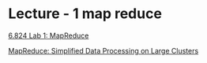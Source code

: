 # Lecture - 1 map reduce

[6.824 Lab 1: MapReduce](http://nil.lcs.mit.edu/6.824/2020/labs/lab-mr.html)

[MapReduce: Simplified Data Processing on Large Clusters](../../Papers%20efc5893b6600441a8fa3b34ff5a1d89e/Papers%20a60a6a348634410798a9d2efaf2937f9/MapReduce%20Simplified%20Data%20Processing%20on%20Large%20Clus%20c65edf4dd22c4d0d8fb5ccf599a0ee45.md)

[](https://github.com/asishshaji/distributed-learning/tree/master/map_reduce)
